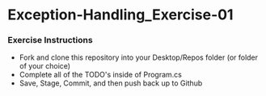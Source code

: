 # Exception-Handling_Exercise-01

### Exercise Instructions

- Fork and clone this repository into your Desktop/Repos folder (or folder of your choice)
- Complete all of the TODO's inside of Program.cs
- Save, Stage, Commit, and then push back up to Github

